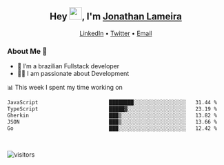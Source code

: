 <h2 align="center">Hey <img src="https://github.com/TheDudeThatCode/TheDudeThatCode/blob/master/Assets/Hi.gif" width="29">, I'm <a href="https://www.linkedin.com/in/jonathanlameira/">Jonathan Lameira</a></h2>
<p align="center">
  <a href="https://www.linkedin.com/in/jonathanlameira/">LinkedIn</a> •
  <a href="https://twitter.com/jlameira">Twitter</a> •
  <a href="mailto:jlameira@gmail.com">Email</a>
</p>

### About Me 🚀
- 🌱  I’m a brazilian Fullstack developer</br>
- 👨‍💻  I am passionate about Development</br>

<!-- ![Jonathan Lameira github stats](https://github-readme-stats.vercel.app/api?username=jlameirameli&show_icons=true&hide_border=true)&nbsp;&nbsp; -->

📊 This week I spent my time working on
<!--START_SECTION:waka-->

```txt
JavaScript                       ████████░░░░░░░░░░░░░░░░░   31.44 %
TypeScript                       █████▓░░░░░░░░░░░░░░░░░░░   23.19 %
Gherkin                          ███▒░░░░░░░░░░░░░░░░░░░░░   13.82 %
JSON                             ███▒░░░░░░░░░░░░░░░░░░░░░   13.66 %
Go                               ███░░░░░░░░░░░░░░░░░░░░░░   12.42 %
```

<!--END_SECTION:waka-->

<br />

![visitors](https://visitor-badge.laobi.icu/badge?page_id=jlameira.jlameira)

